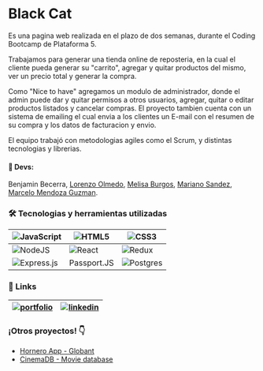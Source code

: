 # Black Cat

Es una pagina web realizada en el plazo de dos semanas, durante el
Coding Bootcamp de Plataforma 5.

Trabajamos para generar una tienda online de reposteria, en la cual el cliente pueda
generar su "carrito", agregar y quitar productos del mismo, ver un precio total y generar la compra.

Como "Nice to have" agregamos un modulo de administrador, donde el admin puede dar y quitar permisos a otros usuarios,
agregar, quitar o editar productos listados y cancelar compras. 
 El proyecto tambien cuenta con un sistema de emailing el cual
envia a los clientes un E-mail con el resumen de su compra y los datos de facturacion y envio.

El equipo trabajó con metodologias agiles como el Scrum,
y distintas tecnologias y librerias.


#### 🧠 Devs:
Benjamin Becerra,
[Lorenzo Olmedo](https://www.linkedin.com/in/lorenzo-olmedo/),
[Melisa Burgos](https://www.linkedin.com/in/melisaburgos/),
[Mariano Sandez](https://www.linkedin.com/in/mariano-sandez/),
[Marcelo Mendoza Guzman](https://www.linkedin.com/in/marcelo-mendoza-guzm%C3%A1n-599182239/).


### 🛠 Tecnologias y herramientas utilizadas


|![JavaScript](https://img.shields.io/badge/javascript-%23323330.svg?style=for-the-badge&logo=javascript&logoColor=%23F7DF1E)|![HTML5](https://img.shields.io/badge/html5-%23E34F26.svg?style=for-the-badge&logo=html5&logoColor=white)|![CSS3](https://img.shields.io/badge/css3-%231572B6.svg?style=for-the-badge&logo=css3&logoColor=white)|
|-------- |--------|--------|
|![NodeJS](https://img.shields.io/badge/node.js-6DA55F?style=for-the-badge&logo=node.js&logoColor=white)|![React](https://img.shields.io/badge/react-%2320232a.svg?style=for-the-badge&logo=react&logoColor=%2361DAFB)|![Redux](https://img.shields.io/badge/redux-%23593d88.svg?style=for-the-badge&logo=redux&logoColor=white)|
|![Express.js](https://img.shields.io/badge/express.js-%23404d59.svg?style=for-the-badge&logo=express&logoColor=%2361DAFB)|Passport.JS|![Postgres](https://img.shields.io/badge/postgres-%23316192.svg?style=for-the-badge&logo=postgresql&logoColor=white)|
### 🔗 Links

|[![portfolio](https://img.shields.io/badge/my_portfolio-000?style=for-the-badge&logo=ko-fi&logoColor=white)](https://portfolio-benjaminbecerra.vercel.app/)| [![linkedin](https://img.shields.io/badge/linkedin-0A66C2?style=for-the-badge&logo=linkedin&logoColor=white)](https://www.linkedin.com/in/benjaminbecerra/) |
|-------- |--------|

### ¡Otros proyectos! 👇

 - [Hornero App - Globant](https://github.com/benjaminBecerra/Hornero-App--Globant-)
 - [CinemaDB - Movie database](https://github.com/benjaminBecerra/Cinema-DB)
